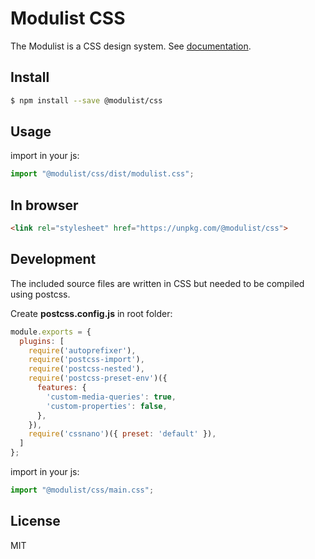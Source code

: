 # Modulist CSS

The Modulist is a CSS design system. See [documentation](https://simplystack.github.io/modulist-css/).


## Install
```sh
$ npm install --save @modulist/css
```

## Usage
import in your js:
```js
import "@modulist/css/dist/modulist.css";
```

## In browser
```html
<link rel="stylesheet" href="https://unpkg.com/@modulist/css">
```

## Development
The included source files are written in CSS but needed to be compiled using postcss.

Create **postcss.config.js** in root folder:
```javascript
module.exports = {
  plugins: [
    require('autoprefixer'),
    require('postcss-import'),
    require('postcss-nested'),
    require('postcss-preset-env')({
      features: {
        'custom-media-queries': true,
        'custom-properties': false,
      },
    }),
    require('cssnano')({ preset: 'default' }),
  ]
};
```

import in your js:
```js
import "@modulist/css/main.css";
```

## License
MIT
